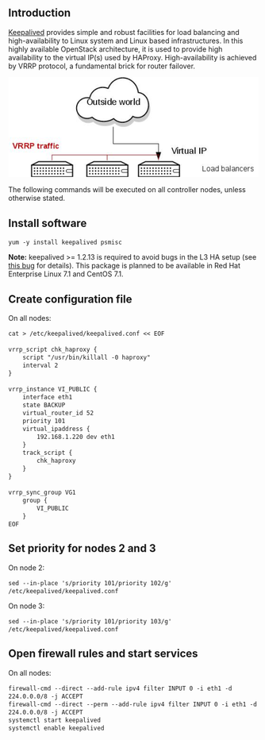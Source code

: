 Introduction
------------

[Keepalived](http://www.keepalived.org/) provides simple and robust facilities for load balancing and high-availability to Linux system and Linux based infrastructures. In this highly available OpenStack architecture, it is used to provide high availability to the virtual IP(s) used by HAProxy. High-availability is achieved by VRRP protocol, a fundamental brick for router failover.

![](Keepalived-arch.jpg "Keepalived architecture")

The following commands will be executed on all controller nodes, unless otherwise stated.

Install software
----------------

    yum -y install keepalived psmisc

**Note:** keepalived \>= 1.2.13 is required to avoid bugs in the L3 HA setup (see [this bug](https://bugzilla.redhat.com/show_bug.cgi?id=1187500) for details). This package is planned to be available in Red Hat Enterprise Linux 7.1 and CentOS 7.1.

Create configuration file
-------------------------

On all nodes:

    cat > /etc/keepalived/keepalived.conf << EOF

    vrrp_script chk_haproxy {
        script "/usr/bin/killall -0 haproxy"
        interval 2
    }

    vrrp_instance VI_PUBLIC {
        interface eth1
        state BACKUP
        virtual_router_id 52
        priority 101
        virtual_ipaddress {
            192.168.1.220 dev eth1
        }
        track_script {
            chk_haproxy
        }
    }

    vrrp_sync_group VG1
        group {
            VI_PUBLIC
        }
    EOF

Set priority for nodes 2 and 3
------------------------------

On node 2:

    sed --in-place 's/priority 101/priority 102/g' /etc/keepalived/keepalived.conf

On node 3:

    sed --in-place 's/priority 101/priority 103/g' /etc/keepalived/keepalived.conf

Open firewall rules and start services
--------------------------------------

On all nodes:

    firewall-cmd --direct --add-rule ipv4 filter INPUT 0 -i eth1 -d 224.0.0.0/8 -j ACCEPT
    firewall-cmd --direct --perm --add-rule ipv4 filter INPUT 0 -i eth1 -d 224.0.0.0/8 -j ACCEPT
    systemctl start keepalived
    systemctl enable keepalived
